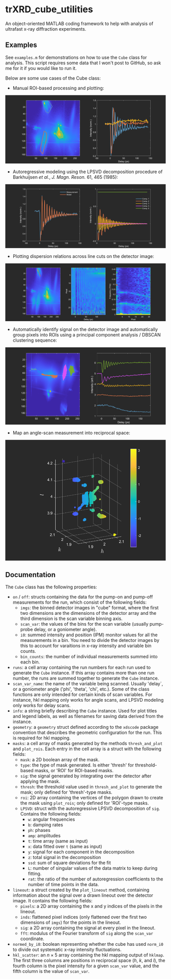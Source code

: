 # trXRD_cube_utilities
An object-oriented MATLAB coding framework to help with analysis of ultrafast x-ray diffraction experiments.

## Examples

See `examples.m` for demonstrations on how to use the `Cube` class for analysis. This script requires some data that I won't post to GitHub, so ask me for it if you would like to run it.

Below are some use cases of the Cube class:

- Manual ROI-based processing and plotting:

![Alt text](images/rois.png)

- Autoregressive modeling using the LPSVD decomposition procedure of Barkhuijsen *et al.*, *J. Magn. Reson.* 61, 465 (1985):

![Alt text](images/LPSVD.png)

- Plotting dispersion relations across line cuts on the detector image:

![Alt text](images/lineout.png)

- Automatically identify signal on the detector image and automatically group pixels into ROIs using a principal component analysis / DBSCAN clustering sequence:

![Alt text](images/auto_signal.png)

- Map an angle-scan measurement into reciprocal space:

![Alt text](images/hkl_map.png)

## Documentation

The `Cube` class has the following properties:
- `on` / `off`: structs containing the data for the pump-on and pump-off measurements for the run, which consist of the following fields:
    - `imgs`: the binned detector images in "cube" format, where the first two dimensions are the dimensions of the detector array and the third dimension is the scan variable binning axis.
    - `scan_var`: the values of the bins for the scan variable (usually pump-probe delay, or a goniometer angle).
    - `i0`: summed intensity and position (IPM) monitor values for all the measurements in a bin. You need to divide the detector images by this to account for varaitions in x-ray intensity and variable bin counts.
    - `bin_counts`: the number of individual measurements summed into each bin.
- `runs`: a cell array containing the run numbers for each run used to generate the `Cube` instance. If this array contains more than one run number, the runs are summed together to generate the `Cube` instance.
- `scan_var_name`: the name of the variable being scanned. Usually 'delay`, or a goniometer angle ('phi', 'theta', 'chi', etc.). Some of the class functions are only intended for certain kinds of scan variables. For instance, hkl mapping only works for angle scans, and LPSVD modeling only works for delay scans.
-  `info`: a string briefly describing the `Cube` instance. Used for plot titles and legend labels, as well as filenames for saving data derived from the instance.
-  `geometry`: a `geometry` struct defined according to the `xdscode` package convention that describes the geometric configuration for the run. This is required for hkl mapping.
-  `masks`: a cell array of masks generated by the methods `thresh_and_plot` and `plot_rois`. Each entry in the cell array is a struct with the following fields:
    - `mask`: a 2D boolean array of the mask.
    - `type`: the type of mask generated. Is either 'thresh' for threshold-based masks, or 'ROI' for ROI-based masks.
    - `sig`: the signal generated by integrating over the detector after applying the mask.
    - `thresh`: the threshold value used in `thresh_and_plot` to generate the mask; only defined for 'thresh'-type masks.
    - `roi`: 2D array containing the vertices of the polygon drawn to create the mask using `plot_rois`; only defined for 'ROI'-type masks.
    - `LPSVD`: struct with the autoregressive LPSVD decomposition of `sig`. Contains the following fields:
      - `w`: angular frequencies
      - `b`: damping rates
      - `ph`: phases
      - `amp`: amplitudes
      - `t`: time array (same as input)
      - `x`: data fitted over `t` (same as input)
      - `y`: signal for each component in the decomposition
      - `z`: total signal in the decomposition
      - `ssd`: sum of square deviations for the fit
      - `L`: number of singular values of the data matrix to keep during fitting.
      - `rat`: the ratio of the number of autoregression coefficients to the number of time points in the data.
- `lineout`: a struct created by the `plot_lineout` method, containing information about the signal over a drawn lineout over the detector image. It contains the following fields:
    - `pixels`: a 2D array containing the x and y indices of the pixels in the lineout.
    - `inds`: flattened pixel indices (only flattened over the first two dimensions of `imgs`) for the points in the lineout.
    - `sig`: a 2D array containing the signal at every pixel in the lineout.
    - `fft`: modulus of the Fourier transform of `sig` along the `scan_var` coordinate.
- `normed_by_i0`: boolean representing whether the cube has used `norm_i0` to divide out systematic x-ray intensity fluctuations.
- `hkl_scatter`: an $n \times 5$ array containing the hkl mapping output of `hklmap`. The first three columns are positions in reciprocal space ($h$, $k$, and $l$), the fourth column is the pixel intensity for a given `scan_var` value, and the fifth column is the value of `scan_var`.
